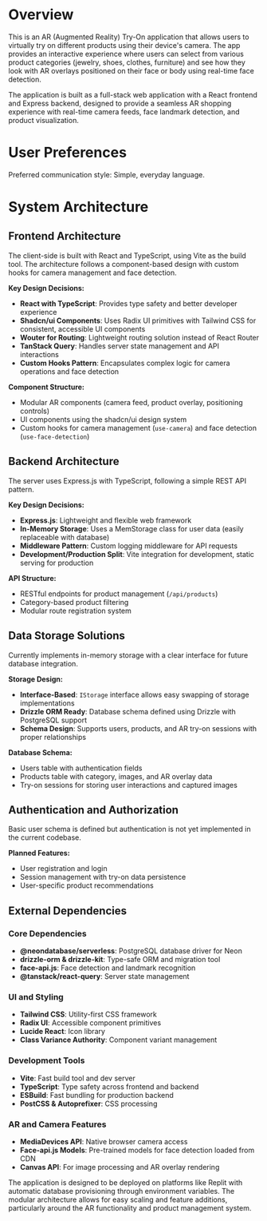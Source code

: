 # Overview

This is an AR (Augmented Reality) Try-On application that allows users to virtually try on different products using their device's camera. The app provides an interactive experience where users can select from various product categories (jewelry, shoes, clothes, furniture) and see how they look with AR overlays positioned on their face or body using real-time face detection.

The application is built as a full-stack web application with a React frontend and Express backend, designed to provide a seamless AR shopping experience with real-time camera feeds, face landmark detection, and product visualization.

# User Preferences

Preferred communication style: Simple, everyday language.

# System Architecture

## Frontend Architecture
The client-side is built with React and TypeScript, using Vite as the build tool. The architecture follows a component-based design with custom hooks for camera management and face detection.

**Key Design Decisions:**
- **React with TypeScript**: Provides type safety and better developer experience
- **Shadcn/ui Components**: Uses Radix UI primitives with Tailwind CSS for consistent, accessible UI components
- **Wouter for Routing**: Lightweight routing solution instead of React Router
- **TanStack Query**: Handles server state management and API interactions
- **Custom Hooks Pattern**: Encapsulates complex logic for camera operations and face detection

**Component Structure:**
- Modular AR components (camera feed, product overlay, positioning controls)
- UI components using the shadcn/ui design system
- Custom hooks for camera management (`use-camera`) and face detection (`use-face-detection`)

## Backend Architecture  
The server uses Express.js with TypeScript, following a simple REST API pattern.

**Key Design Decisions:**
- **Express.js**: Lightweight and flexible web framework
- **In-Memory Storage**: Uses a MemStorage class for user data (easily replaceable with database)
- **Middleware Pattern**: Custom logging middleware for API requests
- **Development/Production Split**: Vite integration for development, static serving for production

**API Structure:**
- RESTful endpoints for product management (`/api/products`)
- Category-based product filtering
- Modular route registration system

## Data Storage Solutions
Currently implements in-memory storage with a clear interface for future database integration.

**Storage Design:**
- **Interface-Based**: `IStorage` interface allows easy swapping of storage implementations
- **Drizzle ORM Ready**: Database schema defined using Drizzle with PostgreSQL support
- **Schema Design**: Supports users, products, and AR try-on sessions with proper relationships

**Database Schema:**
- Users table with authentication fields
- Products table with category, images, and AR overlay data
- Try-on sessions for storing user interactions and captured images

## Authentication and Authorization
Basic user schema is defined but authentication is not yet implemented in the current codebase.

**Planned Features:**
- User registration and login
- Session management with try-on data persistence
- User-specific product recommendations

## External Dependencies

### Core Dependencies
- **@neondatabase/serverless**: PostgreSQL database driver for Neon
- **drizzle-orm & drizzle-kit**: Type-safe ORM and migration tool
- **face-api.js**: Face detection and landmark recognition
- **@tanstack/react-query**: Server state management

### UI and Styling
- **Tailwind CSS**: Utility-first CSS framework
- **Radix UI**: Accessible component primitives
- **Lucide React**: Icon library
- **Class Variance Authority**: Component variant management

### Development Tools  
- **Vite**: Fast build tool and dev server
- **TypeScript**: Type safety across frontend and backend
- **ESBuild**: Fast bundling for production backend
- **PostCSS & Autoprefixer**: CSS processing

### AR and Camera Features
- **MediaDevices API**: Native browser camera access
- **Face-api.js Models**: Pre-trained models for face detection loaded from CDN
- **Canvas API**: For image processing and AR overlay rendering

The application is designed to be deployed on platforms like Replit with automatic database provisioning through environment variables. The modular architecture allows for easy scaling and feature additions, particularly around the AR functionality and product management system.
